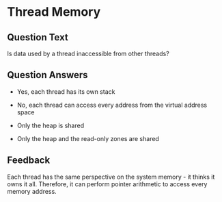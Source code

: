 # Thread Memory

## Question Text

Is data used by a thread inaccessible from other threads?

## Question Answers

- Yes, each thread has its own stack

- No, each thread can access every address from the virtual address space

- Only the heap is shared

- Only the heap and the read-only zones are shared

## Feedback

Each thread has the same perspective on the system memory - it thinks it owns it all.
Therefore, it can perform pointer arithmetic to access every memory address.
